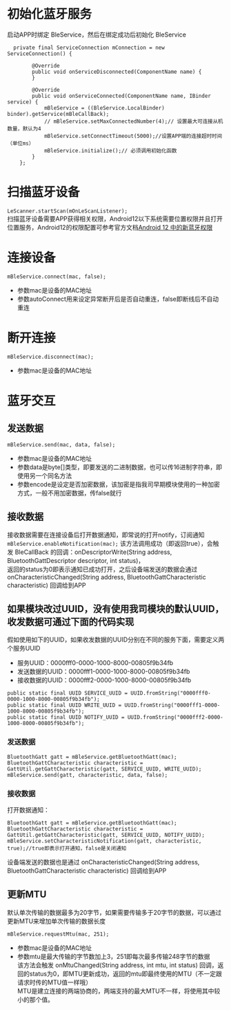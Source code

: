 # 初始化蓝牙服务
启动APP时绑定 BleService，然后在绑定成功后初始化 BleService  
```
  private final ServiceConnection mConnection = new ServiceConnection() {

        @Override
        public void onServiceDisconnected(ComponentName name) {
        }

        @Override
        public void onServiceConnected(ComponentName name, IBinder service) {
            mBleService = ((BleService.LocalBinder) binder).getService(mBleCallBack);
            // mBleService.setMaxConnectedNumber(4);// 设置最大可连接从机数量，默认为4
            mBleService.setConnectTimeout(5000);//设置APP端的连接超时时间（单位ms）
            mBleService.initialize();// 必须调用初始化函数
        }
    };
```
# 扫描蓝牙设备
```LeScanner.startScan(mOnLeScanListener);```  
扫描蓝牙设备需要APP获得相关权限，Android12以下系统需要位置权限并且打开位置服务，Android12的权限配置可参考官方文档[Android 12 中的新蓝牙权限](https://developer.android.google.cn/about/versions/12/features/bluetooth-permissions)

# 连接设备
```mBleService.connect(mac, false);```
  
- 参数mac是设备的MAC地址  
- 参数autoConnect用来设定异常断开后是否自动重连，false即断线后不自动重连

# 断开连接
```mBleService.disconnect(mac);```  
- 参数mac是设备的MAC地址  

# 蓝牙交互

## 发送数据
```mBleService.send(mac, data, false);```
- 参数mac是设备的MAC地址
- 参数data是byte[]类型，即要发送的二进制数据，也可以传16进制字符串，即使用另一个同名方法
- 参数encode是设定是否加密数据，该加密是指我司早期模块使用的一种加密方式，一般不用加密数据，传false就行

## 接收数据
接收数据需要在连接设备后打开数据通知，即常说的打开notify，订阅通知
```mBleService.enableNotification(mac);```
该方法调用成功（即返回true），会触发 BleCallBack 的回调：onDescriptorWrite(String address, BluetoothGattDescriptor descriptor, int status)，  
返回的status为0即表示通知已成功打开，之后设备端发送的数据会通过 onCharacteristicChanged(String address, BluetoothGattCharacteristic characteristic) 回调给到APP 

## 如果模块改过UUID，没有使用我司模块的默认UUID，收发数据可通过下面的代码实现
假如使用如下的UUID，如果收发数据的UUID分别在不同的服务下面，需要定义两个服务UUID
- 服务UUID：0000fff0-0000-1000-8000-00805f9b34fb  
- 发送数据的UUID：0000fff1-0000-1000-8000-00805f9b34fb  
- 接收数据的UUID：0000fff2-0000-1000-8000-00805f9b34fb  
```
public static final UUID SERVICE_UUID = UUID.fromString("0000fff0-0000-1000-8000-00805f9b34fb");
public static final UUID WRITE_UUID = UUID.fromString("0000fff1-0000-1000-8000-00805f9b34fb");
public static final UUID NOTIFY_UUID = UUID.fromString("0000fff2-0000-1000-8000-00805f9b34fb");
```
### 发送数据
```
BluetoothGatt gatt = mBleService.getBluetoothGatt(mac);
BluetoothGattCharacteristic characteristic = GattUtil.getGattCharacteristic(gatt, SERVICE_UUID, WRITE_UUID);
mBleService.send(gatt, characteristic, data, false);
```
### 接收数据
打开数据通知：
```
BluetoothGatt gatt = mBleService.getBluetoothGatt(mac);
BluetoothGattCharacteristic characteristic = GattUtil.getGattCharacteristic(gatt, SERVICE_UUID, NOTIFY_UUID);
mBleService.setCharacteristicNotification(gatt, characteristic, true);//true即表示打开通知，false是关闭通知
```
设备端发送的数据也是通过 onCharacteristicChanged(String address, BluetoothGattCharacteristic characteristic) 回调给到APP

## 更新MTU
默认单次传输的数据最多为20字节，如果需要传输多于20字节的数据，可以通过更新MTU来增加单次传输的数据长度
```
mBleService.requestMtu(mac, 251);
```
- 参数mac是设备的MAC地址
- 参数mtu是最大传输的字节数加上3，251即每次最多传输248字节的数据  
该方法会触发 onMtuChanged(String address, int mtu, int status) 回调，返回的status为0，即MTU更新成功，返回的mtu即最终使用的MTU（不一定跟请求时传的MTU值一样哦）  
MTU是建立连接的两端协商的，两端支持的最大MTU不一样，将使用其中较小的那个值。

